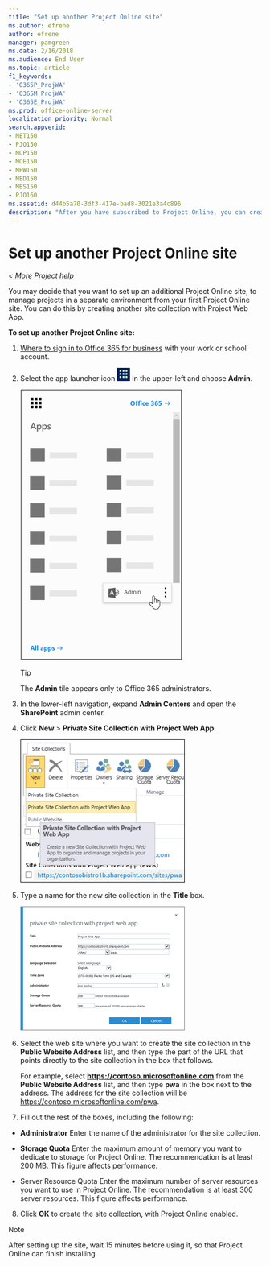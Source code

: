 ```yaml
---
title: "Set up another Project Online site"
ms.author: efrene
author: efrene
manager: pamgreen
ms.date: 2/16/2018
ms.audience: End User
ms.topic: article
f1_keywords:
- 'O365P_ProjWA'
- 'O365M_ProjWA'
- 'O365E_ProjWA'
ms.prod: office-online-server
localization_priority: Normal
search.appverid:
- MET150
- PJO150
- MOP150
- MOE150
- MEW150
- MED150
- MBS150
- PJO160
ms.assetid: d44b5a70-3df3-417e-bad8-3021e3a4c896
description: "After you have subscribed to Project Online, you can create a second Project Online site."
---
```


# Set up another Project Online site

 *[\< More Project help](project-help.md)* 
  
You may decide that you want to set up an additional Project Online site, to manage projects in a separate environment from your first Project Online site. You can do this by creating another site collection with Project Web App.
  
 **To set up another Project Online site:**
  
1. [Where to sign in to Office 365 for business](https://support.office.com/article/e9eb7d51-5430-4929-91ab-6157c5a050b4) with your work or school account. 
    
2. Select the app launcher icon ![The app launcher icon in Office 365](media/7502f4ec-3c9a-435d-a7b4-b9cda85189a7.png) in the upper-left and choose **Admin**.
    
    ![The Office 365 app launcher with the Admin app highlighted](media/4eea9dbc-591b-48be-9916-322d41c6525b.png)
  
    > [!TIP]
    > The **Admin** tile appears only to Office 365 administrators. 
  
3. In the lower-left navigation, expand **Admin Centers** and open the **SharePoint** admin center. 
    
4. Click **New** \> **Private Site Collection with Project Web App**.
    
    ![New \> Private Site Collection with Project Web App](media/5c4d7f4a-4329-4e30-8da7-5ee5ded70b49.png)
  
5. Type a name for the new site collection in the **Title** box. 
    
    ![Private Site Collection with Project Web App](media/032a8138-25e1-490a-8e38-3ddb9607556a.png)
  
6. Select the web site where you want to create the site collection in the **Public Website Address** list, and then type the part of the URL that points directly to the site collection in the box that follows. 
    
    For example, select **https://contoso.microsoftonline.com** from the **Public Website Address** list, and then type **pwa** in the box next to the address. The address for the site collection will be https://contoso.microsoftonline.com/pwa. 
    
7. Fill out the rest of the boxes, including the following:
    
  - **Administrator** Enter the name of the administrator for the site collection. 
    
  - **Storage Quota** Enter the maximum amount of memory you want to dedicate to storage for Project Online. The recommendation is at least 200 MB. This figure affects performance. 
    
  - Server Resource Quota Enter the maximum number of server resources you want to use in Project Online. The recommendation is at least 300 server resources. This figure affects performance.
    
8. Click **OK** to create the site collection, with Project Online enabled. 
    
> [!NOTE]
>  After setting up the site, wait 15 minutes before using it, so that Project Online can finish installing. 
  

